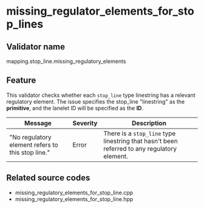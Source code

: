 # missing_regulator_elements_for_stop_lines

## Validator name

mapping.stop_line.missing_regulatory_elements

## Feature

This validator checks whether each `stop_line` type linestring has a relevant regulatory element.
The issue specifies the stop_line "linestring" as the **primitive**, and the lanelet ID will be specified as the **ID**.

| Message                                           | Severity | Description                                                                                 |
| ------------------------------------------------- | -------- | ------------------------------------------------------------------------------------------- |
| "No regulatory element refers to this stop line." | Error    | There is a `stop_line` type linestring that hasn't been referred to any regulatory element. |

## Related source codes

- missing_regulatory_elements_for_stop_line.cpp
- missing_regulatory_elements_for_stop_line.hpp
